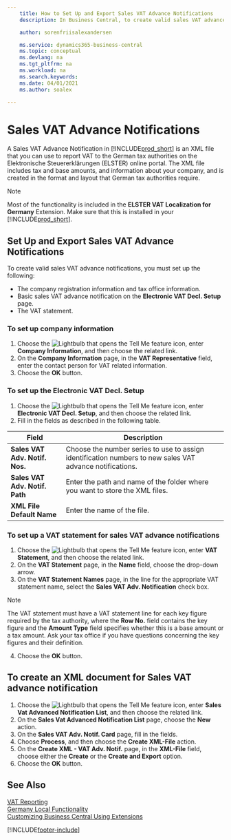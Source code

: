 ```yaml
---
    title: How to Set Up and Export Sales VAT Advance Notifications
    description: In Business Central, to create valid sales VAT advance notifications, you must perform certain setup.

    author: sorenfriisalexandersen

    ms.service: dynamics365-business-central
    ms.topic: conceptual
    ms.devlang: na
    ms.tgt_pltfrm: na
    ms.workload: na
    ms.search.keywords:
    ms.date: 04/01/2021
    ms.author: soalex

---
```


# Sales VAT Advance Notifications  
A Sales VAT Advance Notification in [!INCLUDE[prod_short](../../includes/prod_short.md)] is an XML file that you can use to report VAT to the German tax authorities on the Elektronische Steuererklärungen (ELSTER) online portal. The XML file includes tax and base amounts, and information about your company, and is created in the format and layout that German tax authorities require.    

> [!NOTE]
 >  Most of the functionality is included in the **ELSTER VAT Localization for Germany** Extension. Make sure that this is installed in your [!INCLUDE[prod_short](../../includes/prod_short.md)].
 
 
## Set Up and Export Sales VAT Advance Notifications
To create valid sales VAT advance notifications, you must set up the following:  

- The company registration information and tax office information.  
- Basic sales VAT advance notification on the **Electronic VAT Decl. Setup** page.
- The VAT statement.  

### To set up company information  
1. Choose the ![Lightbulb that opens the Tell Me feature](../../media/ui-search/search_small.png "Tell me what you want to do") icon, enter **Company Information**, and then choose the related link.  
2. On the **Company Information** page, in the **VAT Representative** field, enter the contact person for VAT related information.  
3. Choose the **OK** button.  

### To set up the Electronic VAT Decl. Setup
1. Choose the ![Lightbulb that opens the Tell Me feature](../../media/ui-search/search_small.png "Tell me what you want to do") icon, enter **Electronic VAT Decl. Setup**, and then choose the related link.
2. Fill in the fields as described in the following table.

|Field|Description|
|-----|-----|
|**Sales VAT Adv. Notif. Nos.**|Choose the number series to use to assign identification numbers to new sales VAT advance notifications.|
|**Sales VAT Adv. Notif. Path**|Enter the path and name of the folder where you want to store the XML files.|
|**XML File Default Name**|Enter the name of the file.|

### To set up a VAT statement for sales VAT advance notifications  
1.  Choose the ![Lightbulb that opens the Tell Me feature](../../media/ui-search/search_small.png "Tell me what you want to do") icon, enter **VAT Statement**, and then choose the related link.  
2.  On the **VAT Statement** page, in the **Name** field, choose the drop-down arrow.  
3.  On the **VAT Statement Names** page, in the line for the appropriate VAT statement name, select the **Sales VAT Adv. Notification** check box.

> [!NOTE]  
 >  The VAT statement must have a VAT statement line for each key figure required by the tax authority, where the **Row No.** field contains the key figure and the **Amount Type** field specifies whether this is a base amount or a tax amount. Ask your tax office if you have questions concerning the key figures and their definition.

4. Choose the **OK** button.  

## To create an XML document for Sales VAT advance notification  
1. Choose the ![Lightbulb that opens the Tell Me feature](../../media/ui-search/search_small.png "Tell me what you want to do") icon, enter **Sales Vat Advanced Notification List**, and then choose the related link.  
2. On the **Sales Vat Advanced Notification List** page, choose the **New** action.  
3. On the **Sales VAT Adv. Notif. Card** page, fill in the fields.
4. Choose **Process**, and then choose the **Create XML-File** action.  
5. On the **Create XML - VAT Adv. Notif.** page, in the **XML-File** field, choose either the **Create** or the **Create and Export** option.  
6. Choose the **OK** button.  

## See Also
[VAT Reporting](vat-reporting.md)  
[Germany Local Functionality](germany-local-functionality.md)  
[Customizing Business Central Using Extensions](../../ui-extensions.md)  


[!INCLUDE[footer-include](../../includes/footer-banner.md)]